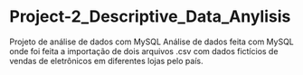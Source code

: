 # Project-2_Descriptive_Data_Anylisis
Projeto de análise de dados com MySQL
Análise de dados feita com MySQL onde foi feita a importação de dois arquivos .csv com dados fictícios de vendas de eletrônicos em diferentes lojas pelo país. 
